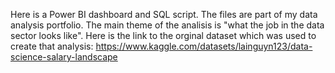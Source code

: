 Here is a Power BI dashboard and SQL script. The files are part of my data analysis portfolio. 
The main theme of the analisis is "what the job in the data sector looks like". Here is the link to the orginal dataset which was
used to create that analysis: https://www.kaggle.com/datasets/lainguyn123/data-science-salary-landscape
